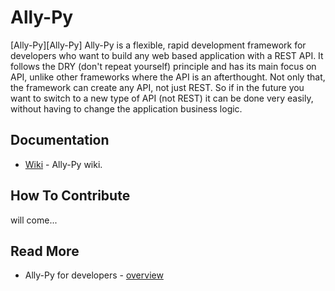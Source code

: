 Ally-Py
=======

[Ally-Py][Ally-Py] Ally-Py is a flexible, rapid development framework for developers who want to build any web based application with a REST API.
It follows the DRY (don't repeat yourself) principle and has its main focus on API, unlike other frameworks where the API is an afterthought. Not only that, the framework can create any API, not just REST. So if in the future you want to switch to a new type of API (not REST) it can be done very easily, without having to change the application business logic.

## Documentation

* [Wiki][1] - Ally-Py wiki.

## How To Contribute

will come...

## Read More

* Ally-Py for developers - [overview][1]

[1]: https://wiki.sourcefabric.org/x/OIGg
